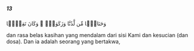 ##### 13

<span class="ayah">وَحَنَانًۭا مِّن لَّدُنَّا وَزَكَوٰةًۭ ۖ وَكَانَ تَقِيًّۭا</span>

<span class="ayah_translation">dan rasa belas kasihan yang mendalam dari sisi Kami dan kesucian (dan dosa). Dan ia adalah seorang yang bertakwa,</span>
